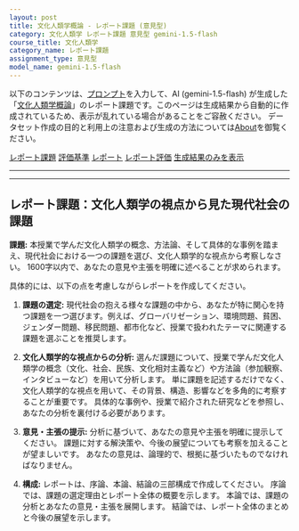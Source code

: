 ```yaml
---
layout: post
title: 文化人類学概論 - レポート課題 (意見型)
category: 文化人類学 レポート課題 意見型 gemini-1.5-flash
course_title: 文化人類学
category_name: レポート課題
assignment_type: 意見型
model_name: gemini-1.5-flash
---
```


以下のコンテンツは、[プロンプト](https://github.com/takedatoshiyuki/synthetic_assignments/tree/main/generated/文化人類学/gemini-1.5-flash/prompt_レポート課題-意見型.md)を入力して、AI (gemini-1.5-flash) が生成した「[文化人類学概論](/contents/文化人類学/)」のレポート課題です。このページは生成結果から自動的に作成されているため、表示が乱れている場合があることをご容赦ください。
データセット作成の目的と利用上の注意および生成の方法については[About](/About)を御覧ください。

[レポート課題](../レポート課題-意見型)
[評価基準](../評価基準-意見型)
[レポート](../レポート-意見型)
[レポート評価](../レポート評価-意見型)
[生成結果のみを表示](https://github.com/takedatoshiyuki/synthetic_assignments/tree/main/generated/文化人類学/gemini-1.5-flash/レポート課題-意見型.md)
  

***
***
  
## レポート課題：文化人類学の視点から見た現代社会の課題

**課題:** 本授業で学んだ文化人類学の概念、方法論、そして具体的な事例を踏まえ、現代社会における一つの課題を選び、文化人類学的な視点から考察しなさい。  1600字以内で、あなたの意見や主張を明確に述べることが求められます。

具体的には、以下の点を考慮しながらレポートを作成してください。

1. **課題の選定:** 現代社会の抱える様々な課題の中から、あなたが特に関心を持つ課題を一つ選びます。例えば、グローバリゼーション、環境問題、貧困、ジェンダー問題、移民問題、都市化など、授業で扱われたテーマに関連する課題を選ぶことを推奨します。

2. **文化人類学的な視点からの分析:** 選んだ課題について、授業で学んだ文化人類学の概念（文化、社会、民族、文化相対主義など）や方法論（参加観察、インタビューなど）を用いて分析します。  単に課題を記述するだけでなく、文化人類学的な視点を用いて、その背景、構造、影響などを多角的に考察することが重要です。  具体的な事例や、授業で紹介された研究などを参照し、あなたの分析を裏付ける必要があります。

3. **意見・主張の提示:**  分析に基づいて、あなたの意見や主張を明確に提示してください。  課題に対する解決策や、今後の展望についても考察を加えることが望ましいです。  あなたの意見は、論理的で、根拠に基づいたものでなければなりません。

4. **構成:**  レポートは、序論、本論、結論の三部構成で作成してください。  序論では、課題の選定理由とレポート全体の概要を示します。  本論では、課題の分析とあなたの意見・主張を展開します。  結論では、レポート全体のまとめと今後の展望を示します。
